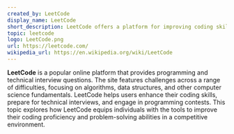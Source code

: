 ```yaml
---
created_by: LeetCode
display_name: LeetCode
short_description: LeetCode offers a platform for improving coding skills and preparing for technical interviews.
topic: leetcode
logo: LeetCode.png
url: https://leetcode.com/
wikipedia_url: https://en.wikipedia.org/wiki/LeetCode
---
```

**LeetCode** is a popular online platform that provides programming and technical interview questions. The site features challenges across a range of difficulties, focusing on algorithms, data structures, and other computer science fundamentals. LeetCode helps users enhance their coding skills, prepare for technical interviews, and engage in programming contests. This topic explores how LeetCode equips individuals with the tools to improve their coding proficiency and problem-solving abilities in a competitive environment.
